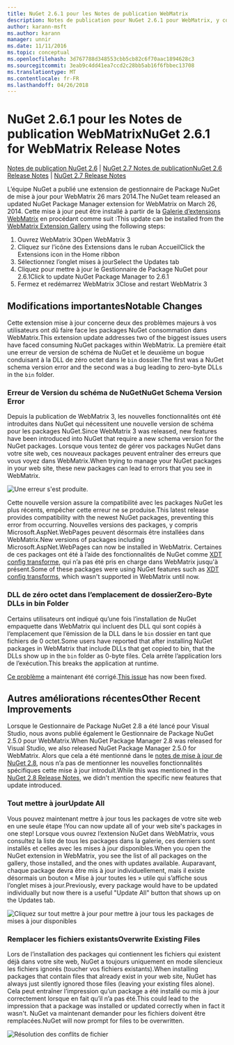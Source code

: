 ```yaml
---
title: NuGet 2.6.1 pour les Notes de publication WebMatrix
description: Notes de publication pour NuGet 2.6.1 pour WebMatrix, y compris les problèmes connus, les correctifs de bogues, les fonctionnalités ajoutées et dcr.
author: karann-msft
ms.author: karann
manager: unnir
ms.date: 11/11/2016
ms.topic: conceptual
ms.openlocfilehash: 3d767788d348553cbb5cb82c6f70aac1894628c3
ms.sourcegitcommit: 3eab9c4dd41ea7ccd2c28bb5ab16f6fbbec13708
ms.translationtype: MT
ms.contentlocale: fr-FR
ms.lasthandoff: 04/26/2018
---
```

# <a name="nuget-261-for-webmatrix-release-notes"></a><span data-ttu-id="29d0a-103">NuGet 2.6.1 pour les Notes de publication WebMatrix</span><span class="sxs-lookup"><span data-stu-id="29d0a-103">NuGet 2.6.1 for WebMatrix Release Notes</span></span>

<span data-ttu-id="29d0a-104">[Notes de publication NuGet 2.6](../release-notes/nuget-2.6.md) | [NuGet 2.7 Notes de publication](../release-notes/nuget-2.7.md)</span><span class="sxs-lookup"><span data-stu-id="29d0a-104">[NuGet 2.6 Release Notes](../release-notes/nuget-2.6.md) | [NuGet 2.7 Release Notes](../release-notes/nuget-2.7.md)</span></span>

<span data-ttu-id="29d0a-105">L’équipe NuGet a publié une extension de gestionnaire de Package NuGet de mise à jour pour WebMatrix 26 mars 2014.</span><span class="sxs-lookup"><span data-stu-id="29d0a-105">The NuGet team released an updated NuGet Package Manager extension for WebMatrix on March 26, 2014.</span></span>  <span data-ttu-id="29d0a-106">Cette mise à jour peut être installé à partir de la [Galerie d’extensions WebMatrix](https://blogs.iis.net/webmatrix/retiring-the-webmatrix-extensions-gallery) en procédant comme suit :</span><span class="sxs-lookup"><span data-stu-id="29d0a-106">This update can be installed from the [WebMatrix Extension Gallery](https://blogs.iis.net/webmatrix/retiring-the-webmatrix-extensions-gallery) using the following steps:</span></span>

1. <span data-ttu-id="29d0a-107">Ouvrez WebMatrix 3</span><span class="sxs-lookup"><span data-stu-id="29d0a-107">Open WebMatrix 3</span></span>
1. <span data-ttu-id="29d0a-108">Cliquez sur l’icône des Extensions dans le ruban Accueil</span><span class="sxs-lookup"><span data-stu-id="29d0a-108">Click the Extensions icon in the Home ribbon</span></span>
1. <span data-ttu-id="29d0a-109">Sélectionnez l’onglet mises à jour</span><span class="sxs-lookup"><span data-stu-id="29d0a-109">Select the Updates tab</span></span>
1. <span data-ttu-id="29d0a-110">Cliquez pour mettre à jour le Gestionnaire de Package NuGet pour 2.6.1</span><span class="sxs-lookup"><span data-stu-id="29d0a-110">Click to update NuGet Package Manager to 2.6.1</span></span>
1. <span data-ttu-id="29d0a-111">Fermez et redémarrez WebMatrix 3</span><span class="sxs-lookup"><span data-stu-id="29d0a-111">Close and restart WebMatrix 3</span></span>

## <a name="notable-changes"></a><span data-ttu-id="29d0a-112">Modifications importantes</span><span class="sxs-lookup"><span data-stu-id="29d0a-112">Notable Changes</span></span>

<span data-ttu-id="29d0a-113">Cette extension mise à jour concerne deux des problèmes majeurs à vos utilisateurs ont dû faire face les packages NuGet consommation dans WebMatrix.</span><span class="sxs-lookup"><span data-stu-id="29d0a-113">This extension update addresses two of the biggest issues users have faced consuming NuGet packages within WebMatrix.</span></span>  <span data-ttu-id="29d0a-114">La première était une erreur de version de schéma de NuGet et le deuxième un bogue conduisant à la DLL de zéro octet dans le `bin` dossier.</span><span class="sxs-lookup"><span data-stu-id="29d0a-114">The first was a NuGet schema version error and the second was a bug leading to zero-byte DLLs in the `bin` folder.</span></span>

### <a name="nuget-schema-version-error"></a><span data-ttu-id="29d0a-115">Erreur de Version du schéma de NuGet</span><span class="sxs-lookup"><span data-stu-id="29d0a-115">NuGet Schema Version Error</span></span>

<span data-ttu-id="29d0a-116">Depuis la publication de WebMatrix 3, les nouvelles fonctionnalités ont été introduites dans NuGet qui nécessitent une nouvelle version de schéma pour les packages NuGet.</span><span class="sxs-lookup"><span data-stu-id="29d0a-116">Since WebMatrix 3 was released, new features have been introduced into NuGet that require a new schema version for the NuGet packages.</span></span>  <span data-ttu-id="29d0a-117">Lorsque vous tentez de gérer vos packages NuGet dans votre site web, ces nouveaux packages peuvent entraîner des erreurs que vous voyez dans WebMatrix.</span><span class="sxs-lookup"><span data-stu-id="29d0a-117">When trying to manage your NuGet packages in your web site, these new packages can lead to errors that you see in WebMatrix.</span></span>

![Une erreur s'est produite.](./media/NuGet-2.8/webmatrix-schema-version.png)

<span data-ttu-id="29d0a-121">Cette nouvelle version assure la compatibilité avec les packages NuGet les plus récents, empêcher cette erreur ne se produise.</span><span class="sxs-lookup"><span data-stu-id="29d0a-121">This latest release provides compatibility with the newest NuGet packages, preventing this error from occurring.</span></span> <span data-ttu-id="29d0a-122">Nouvelles versions des packages, y compris Microsoft.AspNet.WebPages peuvent désormais être installées dans WebMatrix.</span><span class="sxs-lookup"><span data-stu-id="29d0a-122">New versions of packages including Microsoft.AspNet.WebPages can now be installed in WebMatrix.</span></span>  <span data-ttu-id="29d0a-123">Certaines de ces packages ont été à l’aide des fonctionnalités de NuGet comme [XDT config transforme](../release-notes/nuget-2.6.md#xdt), qui n’a pas été pris en charge dans WebMatrix jusqu'à présent.</span><span class="sxs-lookup"><span data-stu-id="29d0a-123">Some of these packages were using NuGet features such as [XDT config transforms](../release-notes/nuget-2.6.md#xdt), which wasn't supported in WebMatrix until now.</span></span>

### <a name="zero-byte-dlls-in-bin-folder"></a><span data-ttu-id="29d0a-124">DLL de zéro octet dans l’emplacement de dossier</span><span class="sxs-lookup"><span data-stu-id="29d0a-124">Zero-Byte DLLs in bin Folder</span></span>

<span data-ttu-id="29d0a-125">Certains utilisateurs ont indiqué qu’une fois l’installation de NuGet empaquette dans WebMatrix qui incluent des DLL qui sont copiés à l’emplacement que l’émission de la DLL dans le `bin` dossier en tant que fichiers de 0 octet.</span><span class="sxs-lookup"><span data-stu-id="29d0a-125">Some users have reported that after installing NuGet packages in WebMatrix that include DLLs that get copied to bin, that the DLLs show up in the `bin` folder as 0-byte files.</span></span>  <span data-ttu-id="29d0a-126">Cela arrête l’application lors de l’exécution.</span><span class="sxs-lookup"><span data-stu-id="29d0a-126">This breaks the application at runtime.</span></span>

<span data-ttu-id="29d0a-127">[Ce problème](https://nuget.codeplex.com/workitem/4060) a maintenant été corrigé.</span><span class="sxs-lookup"><span data-stu-id="29d0a-127">[This issue](https://nuget.codeplex.com/workitem/4060) has now been fixed.</span></span>

## <a name="other-recent-improvements"></a><span data-ttu-id="29d0a-128">Autres améliorations récentes</span><span class="sxs-lookup"><span data-stu-id="29d0a-128">Other Recent Improvements</span></span>

<span data-ttu-id="29d0a-129">Lorsque le Gestionnaire de Package NuGet 2.8 a été lancé pour Visual Studio, nous avons publié également le Gestionnaire de Package NuGet 2.5.0 pour WebMatrix.</span><span class="sxs-lookup"><span data-stu-id="29d0a-129">When NuGet Package Manager 2.8 was released for Visual Studio, we also released NuGet Package Manager 2.5.0 for WebMatrix.</span></span>  <span data-ttu-id="29d0a-130">Alors que cela a été mentionné dans le [notes de mise à jour de NuGet 2.8](../release-notes/nuget-2.8.md#webmatrix-nuget-client-updates), nous n’a pas de mentionner les nouvelles fonctionnalités spécifiques cette mise à jour introduit.</span><span class="sxs-lookup"><span data-stu-id="29d0a-130">While this was mentioned in the [NuGet 2.8 Release Notes](../release-notes/nuget-2.8.md#webmatrix-nuget-client-updates), we didn't mention the specific new features that update introduced.</span></span>

### <a name="update-all"></a><span data-ttu-id="29d0a-131">Tout mettre à jour</span><span class="sxs-lookup"><span data-stu-id="29d0a-131">Update All</span></span>

<span data-ttu-id="29d0a-132">Vous pouvez maintenant mettre à jour tous les packages de votre site web en une seule étape !</span><span class="sxs-lookup"><span data-stu-id="29d0a-132">You can now update all of your web site's packages in one step!</span></span>  <span data-ttu-id="29d0a-133">Lorsque vous ouvrez l’extension NuGet dans WebMatrix, vous consultez la liste de tous les packages dans la galerie, ces derniers sont installés et celles avec les mises à jour disponibles.</span><span class="sxs-lookup"><span data-stu-id="29d0a-133">When you open the NuGet extension in WebMatrix, you see the list of all packages on the gallery, those installed, and the ones with updates available.</span></span>  <span data-ttu-id="29d0a-134">Auparavant, chaque package devra être mis à jour individuellement, mais il existe désormais un bouton « Mise à jour toutes les » utile qui s’affiche sous l’onglet mises à jour.</span><span class="sxs-lookup"><span data-stu-id="29d0a-134">Previously, every package would have to be updated individually but now there is a useful "Update All" button that shows up on the Updates tab.</span></span>

![Cliquez sur tout mettre à jour pour mettre à jour tous les packages de mises à jour disponibles](./media/NuGet-2.8/webmatrix-update-all.png)

### <a name="overwrite-existing-files"></a><span data-ttu-id="29d0a-136">Remplacer les fichiers existants</span><span class="sxs-lookup"><span data-stu-id="29d0a-136">Overwrite Existing Files</span></span>

<span data-ttu-id="29d0a-137">Lors de l’installation des packages qui contiennent les fichiers qui existent déjà dans votre site web, NuGet a toujours uniquement en mode silencieux les fichiers ignorés (toucher vos fichiers existants).</span><span class="sxs-lookup"><span data-stu-id="29d0a-137">When installing packages that contain files that already exist in your web site, NuGet has always just silently ignored those files (leaving your existing files alone).</span></span>  <span data-ttu-id="29d0a-138">Cela peut entraîner l’impression qu’un package a été installé ou mis à jour correctement lorsque en fait qu’il n’a pas été.</span><span class="sxs-lookup"><span data-stu-id="29d0a-138">This could lead to the impression that a package was installed or updated correctly when in fact it wasn't.</span></span>  <span data-ttu-id="29d0a-139">NuGet va maintenant demander pour les fichiers doivent être remplacées.</span><span class="sxs-lookup"><span data-stu-id="29d0a-139">NuGet will now prompt for files to be overwritten.</span></span>

![Résolution des conflits de fichier](./media/NuGet-2.8/webmatrix-overwrite-file.png)
